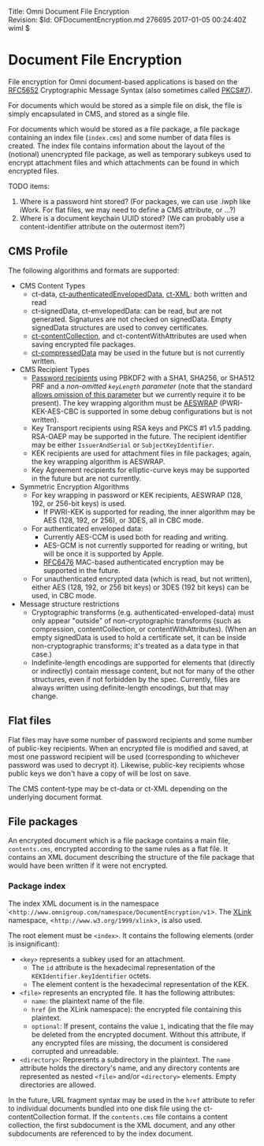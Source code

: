 Title:  Omni Document File Encryption  
Revision: $Id: OFDocumentEncryption.md 276695 2017-01-05 00:24:40Z wiml $

# Document File Encryption

File encryption for Omni document-based applications is based on the [RFC5652][rfc5652] Cryptographic Message Syntax (also sometimes called [PKCS#7][wp-pkcs]).

For documents which would be stored as a simple file on disk, the file is simply encapsulated in CMS, and stored as a single file.

For documents which would be stored as a file package, a file package containing an index file (`index.cms`) and some number of data files is created. The index file contains information about the layout of the (notional) unencrypted file package, as well as temporary subkeys used to encrypt attachment files and which attachments can be found in which encrypted files.

TODO items:
1. Where is a password hint stored? (For packages, we can use .iwph like iWork. For flat files, we may need to define a CMS attribute, or ...?)
2. Where is a document keychain UUID stored? (We can probably use a content-identifier attribute on the outermost item?)

## CMS Profile

The following algorithms and formats are supported:

* CMS Content Types
    * ct-data, [ct-authenticatedEnvelopedData][rfc5083], [ct-XML][rfc5485]: both written and read
    * ct-signedData, ct-envelopedData: can be read, but are not generated. Signatures are not checked on signedData. Empty signedData structures are used to convey certificates.
    * [ct-contentCollection][rfc4073], and ct-contentWithAttributes are used when saving encrypted file packages.
    * [ct-compressedData][rfc3274] may be used in the future but is not currently written.
* CMS Recipient Types
    * [Password recipients][rfc3211] using PBKDF2 with a SHA1, SHA256, or SHA512 PRF and a *non-omitted `keyLength` parameter* (note that the standard [allows omission of this parameter][rfc2898] but we currently require it to be present). The key wrapping algorithm must be [AESWRAP][rfc3565] (PWRI-KEK-AES-CBC is supported in some debug configurations but is not written).
    * Key Transport recipients using RSA keys and PKCS #1 v1.5 padding. RSA-OAEP may be supported in the future. The recipient identifier may be either `IssuerAndSerial` or `SubjectKeyIdentifier`.
    * KEK recipients are used for attachment files in file packages; again, the key wrapping algorithm is AESWRAP.
    * Key Agreement recipients for elliptic-curve keys may be supported in the future but are not currently.
* Symmetric Encryption Algorithms
    * For key wrapping in password or KEK recipients, AESWRAP (128, 192, or 256-bit keys) is used.
        * If PWRI-KEK is supported for reading, the inner algorithm may be AES (128, 192, or 256), or 3DES, all in CBC mode.
    * For authenticated enveloped data:
        * Currently AES-CCM is used both for reading and writing.
        * AES-GCM is not currently supported for reading or writing, but will be once it is supported by Apple.
        * [RFC6476][rfc6476] MAC-based authenticated encryption may be supported in the future.
    * For unauthenticated encrypted data (which is read, but not written), either AES (128, 192, or 256 bit keys) or 3DES (192 bit keys) can be used, in CBC mode.
* Message structure restrictions
    * Cryptographic transforms (e.g. authenticated-enveloped-data) must only appear "outside" of non-cryptographic transforms (such as compression, contentCollection, or contentWithAttributes).
      (When an empty signedData is used to hold a certificate set, it can be inside non-cryptographic transforms; it's treated as a data type in that case.)
    * Indefinite-length encodings are supported for elements that (directly or indirectly) contain message content, but not for many of the other structures, even if not forbidden by the spec.
      Currently, files are always written using definite-length encodings, but that may change.

[wp-pkcs]: https://en.wikipedia.org/wiki/PKCS
[rfc2898]: https://tools.ietf.org/html/rfc2898
[rfc3211]: https://tools.ietf.org/html/rfc3211
[rfc3274]: https://tools.ietf.org/html/rfc3274
[rfc3565]: https://tools.ietf.org/html/rfc3565
[rfc4073]: https://tools.ietf.org/html/rfc4073
[rfc5083]: https://tools.ietf.org/html/rfc5083
[rfc5485]: https://tools.ietf.org/html/rfc5485
[rfc5652]: https://tools.ietf.org/html/rfc5652
[rfc5911]: https://tools.ietf.org/html/rfc5911
[rfc6476]: https://tools.ietf.org/html/rfc6476

## Flat files

Flat files may have some number of password recipients and some number of public-key recipients. When an encrypted file is modified and saved, at most one password recipient will be used (corresponding to whichever password was used to decrypt it).
Likewise, public-key recipients whose public keys we don't have a copy of will be lost on save.

The CMS content-type may be ct-data or ct-XML depending on the underlying document format.

## File packages

An encrypted document which is a file package contains a main file, `contents.cms`, encrypted according to the same rules as a flat file.
It contains an XML document describing the structure of the file package that would have been written if it were not encrypted.

### Package index

The index XML document is in the namespace <`http://www.omnigroup.com/namespace/DocumentEncryption/v1`>. The [XLink][xlink] namespace, <`http://www.w3.org/1999/xlink`>, is also used.

The root element must be `<index>`. It contains the following elements (order is insignificant):

* `<key>` represents a subkey used for an attachment.
    * The `id` attribute is the hexadecimal representation of the `KEKIdentifier.keyIdentifier` octets.
    * The element content is the hexadecimal representation of the KEK.
* `<file>` represents an encrypted file. It has the following attributes:
    * `name`: the plaintext name of the file.
    * `href` (in the XLink namespace): the encrypted file containing this plaintext.
    * `optional`: If present, contains the value `1`, indicating that the file may be deleted from the encrypted document. Without this attribute, if any encrypted files are missing, the document is considered corrupted and unreadable.
* `<directory>`: Represents a subdirectory in the plaintext. The `name` attribute holds the directory's name, and any directory contents are represented as nested `<file>` and/or `<directory>` elements. Empty directories are allowed.

In the future, URL fragment syntax may be used in the `href` attribute to refer to individual documents bundled into one disk file using the ct-contentCollection format. If the `contents.cms` file contains a content collection, the first subdocument is the XML document, and any other subdocuments are referenced to by the index document.

[xlink]: https://www.w3.org/TR/xlink11/

